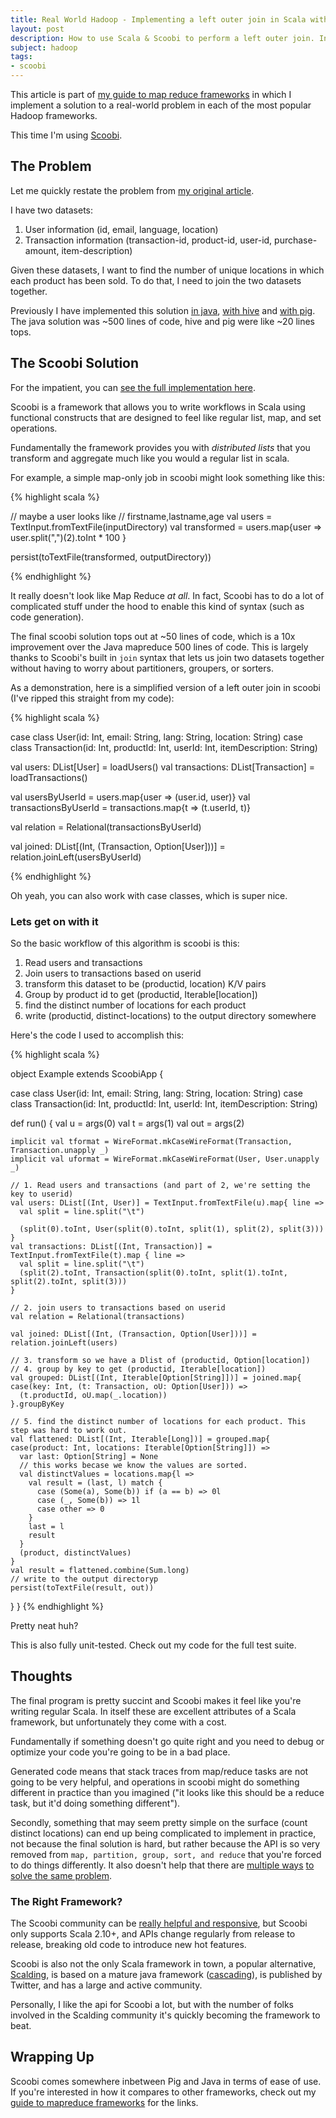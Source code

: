 ```yaml
---
title: Real World Hadoop - Implementing a left outer join in Scala with Scoobi
layout: post
description: How to use Scala & Scoobi to perform a left outer join. Includes a comparision with Hive, Pig, and Java Mapreduce
subject: hadoop
tags:
- scoobi
---
```


This article is part of [my guide to map reduce frameworks][1] in which I implement a solution to a real-world problem in each of the most popular Hadoop frameworks.

This time I'm using [Scoobi][2].

## The Problem

Let me quickly restate the problem from [my original article][3].

I have two datasets:

1. User information (id, email, language, location)
2. Transaction information (transaction-id, product-id, user-id, purchase-amount, item-description)

Given these datasets, I want to find the number of unique locations in which each product has been sold. To do that, I need to join the two datasets together.

Previously I have implemented this solution [in java][4], [with hive][5] and [with pig][6]. The java solution was ~500 lines of code, hive and pig were like ~20 lines tops.

## The Scoobi Solution

For the impatient, you can [see the full implementation here][7].

Scoobi is a framework that allows you to write workflows in Scala using functional constructs that are designed to feel like regular list, map, and set operations.

Fundamentally the framework provides you with *distributed lists* that you transform and aggregate much like you would a regular list in scala.

For example, a simple map-only job in scoobi might look something like this:

{% highlight scala %}

// maybe a user looks like
// firstname,lastname,age
val users = TextInput.fromTextFile(inputDirectory)
val transformed = users.map{user =>
	user.split(",")(2).toInt * 100
}

persist(toTextFile(transformed, outputDirectory))

{% endhighlight %}

It really doesn't look like Map Reduce *at all*. In fact, Scoobi has to do a lot of complicated stuff under the hood to enable this kind of syntax (such as code generation).

The final scoobi solution tops out at ~50 lines of code, which is a 10x improvement over the Java mapreduce 500 lines of code. This is largely thanks to Scoobi's built in `join` syntax that lets us join two datasets together without having to worry about partitioners, groupers, or sorters.

As a demonstration, here is a simplified version of a left outer join in scoobi (I've ripped this straight from my code):

{% highlight scala %}

case class User(id: Int, email: String, lang: String, location: String)
case class Transaction(id: Int, productId: Int, userId: Int, itemDescription: String)

val users: DList[User] = loadUsers()
val transactions: DList[Transaction] = loadTransactions()

val usersByUserId = users.map{user => (user.id, user)}
val transactionsByUserId = transactions.map{t => (t.userId, t)}

val relation = Relational(transactionsByUserId)

val joined: DList[(Int, (Transaction, Option[User]))] = relation.joinLeft(usersByUserId)

{% endhighlight %}

Oh yeah, you can also work with case classes, which is super nice.

### Lets get on with it

So the basic workflow of this algorithm is scoobi is this:

1. Read users and transactions
2. Join users to transactions based on userid
3. transform this dataset to be (productid, location) K/V pairs
4. Group by product id to get (productid, Iterable\[location\])
5. find the distinct number of locations for each product
6. write (productid, distinct-locations) to the output directory somewhere

Here's the code I used to accomplish this:

{% highlight scala %}

object Example extends ScoobiApp {

  case class User(id: Int, email: String, lang: String, location: String)
  case class Transaction(id: Int, productId: Int, userId: Int, itemDescription: String)

  def run() {
    val u = args(0)
    val t = args(1)
    val out = args(2)

    implicit val tformat = WireFormat.mkCaseWireFormat(Transaction, Transaction.unapply _)
    implicit val uformat = WireFormat.mkCaseWireFormat(User, User.unapply _)

    // 1. Read users and transactions (and part of 2, we're setting the key to userid)
    val users: DList[(Int, User)] = TextInput.fromTextFile(u).map{ line =>
      val split = line.split("\t")

      (split(0).toInt, User(split(0).toInt, split(1), split(2), split(3)))
    }
    val transactions: DList[(Int, Transaction)] = TextInput.fromTextFile(t).map { line =>
      val split = line.split("\t")
      (split(2).toInt, Transaction(split(0).toInt, split(1).toInt, split(2).toInt, split(3)))
    }

    // 2. join users to transactions based on userid
    val relation = Relational(transactions)

    val joined: DList[(Int, (Transaction, Option[User]))] = relation.joinLeft(users)

    // 3. transform so we have a Dlist of (productid, Option[location])
    // 4. group by key to get (productid, Iterable[location])
    val grouped: DList[(Int, Iterable[Option[String]])] = joined.map{ case(key: Int, (t: Transaction, oU: Option[User])) =>
      (t.productId, oU.map(_.location))
    }.groupByKey

    // 5. find the distinct number of locations for each product. This step was hard to work out.
    val flattened: DList[(Int, Iterable[Long])] = grouped.map{ case(product: Int, locations: Iterable[Option[String]]) => 
      var last: Option[String] = None
      // this works becase we know the values are sorted.
      val distinctValues = locations.map{l =>
        val result = (last, l) match {
          case (Some(a), Some(b)) if (a == b) => 0l
          case (_, Some(b)) => 1l
          case other => 0
        }
        last = l
        result
      }      
      (product, distinctValues)
    }
    val result = flattened.combine(Sum.long)
    // write to the output directoryp
    persist(toTextFile(result, out))
  }
}
{% endhighlight %}

Pretty neat huh?

This is also fully unit-tested. Check out my code for the full test suite.

## Thoughts

The final program is pretty succint and Scoobi makes it feel like you're writing regular Scala. In itself these are excellent attributes of a Scala framework, but unfortunately they come with a cost.

Fundamentally if something doesn't go quite right and you need to debug or optimize your code you're going to be in a bad place. 

Generated code means that stack traces from map/reduce tasks are not going to be very helpful, and operations in scoobi might do something different in practice than you imagined ("it looks like this should be a reduce task, but it'd doing something different").

Secondly, something that may seem pretty simple on the surface (count distinct locations) can end up being complicated to implement in practice, not because the final solution is hard, but rather because the API is so very removed from `map, partition, group, sort, and reduce` that you're forced to do things differently. It also doesn't help that there are [multiple ways][7] [to solve the same problem][8].

### The Right Framework?

The Scoobi community can be [really helpful and responsive][8], but Scoobi only supports Scala 2.10+, and APIs change regularly from release to release, breaking old code to introduce new hot features. 

Scoobi is also not the only Scala framework in town, a popular alternative, [Scalding][9], is based on a mature java framework ([cascading][10]), is published by Twitter, and has a large and active community.

Personally, I like the api for Scoobi a lot, but with the number of folks involved in the Scalding community it's quickly becoming the framework to beat.


## Wrapping Up

Scoobi comes somewhere inbetween Pig and Java in terms of ease of use. If you're interested in how it compares to other frameworks, check out my [guide to mapreduce frameworks][1] for the links.



[1]: /2013/01/05/a-quick-guide-to-hadoop-map-reduce-frameworks.html
[2]: https://github.com/nicta/scoobi
[3]: /2013/01/05/a-quick-guide-to-hadoop-map-reduce-frameworks.html#walkthrough
[4]: /2013/02/09/real-world-hadoop-implementing-a-left-outer-join-in-hadoop-map-reduce.html
[5]: /2013/02/20/real-world-hadoop---implementing-a-left-outer-join-in-hive.html
[6]: /2013/04/07/real-world-hadoop---implementing-a-left-outer-join-in-pig.html
[7]: https://github.com/rathboma/hadoop-framework-examples/blob/master/scoobi/src/main/scala/com/matthewrathbone/example/Example.scala
[8]: https://groups.google.com/forum/#!topic/scoobi-users/qAMxek-rMw4
[9]: https://github.com/twitter/scalding
[10]: http://www.cascading.org/